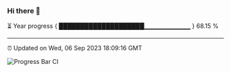 ### Hi there 👋

⏳ Year progress { ████████████████████▁▁▁▁▁▁▁▁▁▁ } 68.15 %

---

⏰ Updated on Wed, 06 Sep 2023 18:09:16 GMT

![Progress Bar CI](https://github.com/Shyam-Makwana/GitHub-Actions-Demo/workflows/Progress%20Bar%20CI/badge.svg)
